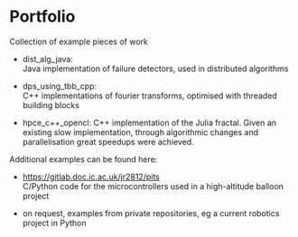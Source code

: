 # Portfolio

Collection of example pieces of work

- dist_alg_java:  
	Java implementation of failure detectors, used in distributed algorithms

- dps_using_tbb_cpp:  
	C++ implementations of fourier transforms, optimised with threaded building blocks

- hpce_c++_opencl:
	C++ implementation of the Julia fractal. Given an existing slow implementation, through algorithmic changes and 		        parallelisation great speedups were achieved. 



Additional examples can be found here:

- https://gitlab.doc.ic.ac.uk/jr2812/pits  
	C/Python code for the microcontrollers used in a high-altitude balloon project

- on request, examples from private repositories, eg a current robotics project in Python 
